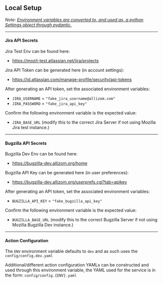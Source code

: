 ## Local Setup

_Note: [Environment variables are converted to, and used as, a python Settings object through pydantic.](src/app/environment.py)_

----
#### Jira API Secrets

Jira Test Env can be found here:
- https://mozit-test.atlassian.net/jira/projects

Jira API Token can be generated here (in account settings):
- https://id.atlassian.com/manage-profile/security/api-tokens

After generating an API token, set the associated environment variables:
- `JIRA_USERNAME` = `"fake_jira_username@allizom.com"`
- `JIRA_PASSWORD` = `"fake_jira_api_key"`

Confirm the following environment variable is the expected value:
- `JIRA_BASE_URL` (modify this to the correct Jira Server if not using Mozilla Jira test instance.)

----

#### Bugzilla API Secrets

Bugzilla Dev Env can be found here:
- https://bugzilla-dev.allizom.org/home

Bugzilla API Key can be generated here (in user preferences):
- https://bugzilla-dev.allizom.org/userprefs.cgi?tab=apikey

After generating an API token, set the associated environment variables:
- `BUGZILLA_API_KEY` = `"fake_bugzilla_api_key"`

Confirm the following environment variable is the expected value:
- `BUGZILLA_BASE_URL` (modify this to the correct Bugzilla Server if not using Mozilla Bugzilla Dev instance.)

----

#### Action Configuration

The `ENV` environment variable defaults to `dev` and as such uses the `config/config.dev.yaml`

Additional/different action configuration YAMLs can be constructed and used through this environment variable, the YAML used for the service is in the form: `config/config.{ENV}.yaml`
